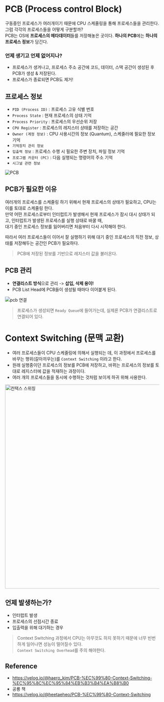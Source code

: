 # PCB (Process control Block)
구동중인 프로세스가 여러개이기 때문에 CPU 스케줄링을 통해 프로세스들을 관리한다. </br>
그럼 각각의 프로세스들을 어떻게 구분할까? </br>
PCB는 OS에 **프로세스의 메타데이터**들를 저장해놓은 곳이다. **하나의 PCB**에는 **하나의 프로세스 정보**가 담긴다. </br>

### 언제 생기고 언제 없어지나?
- 프로세스가 생겨나고, 프로세스 주소 공간에 코드, 데이터, 스택 공간이 생성된 후 PCB가 생성 & 저장된다. </br>
- 프로세스가 종료되면 PCB도 제거!

## 프로세스 정보
- `PID (Process ID)` : 프로세스 고유 식별 번호
- `Process State` : 현재 프로세스의 상태 기억
- `Process Priority` : 프로세스의 우선순위 저장
- `CPU Register` : 프로세스의 레지스터 상태를 저장하는 공간
- `Owner (계정 정보)` : CPU 사용시간의 정보 (Quantum), 스케줄러에 필요한 정보 기억
- `기억장치 관리 정보`
- `입출력 정보` : 프로세스 수행 시 필요한 주변 장치, 파일 정보 기억
- `프로그램 카운터 (PC)` : 다음 실행되는 명령어의 주소 기억
- `시그널 관련 정보` </br>

![PCB](https://user-images.githubusercontent.com/102718303/209789440-032105cc-1371-41b8-bb30-2940db268c36.png)


## PCB가 필요한 이유
여러개의 프로세스를 스케줄링 하기 위해서 현재 프로세스의 상태가 필요하고, CPU는 이를 토대로 스케줄링 한다. </br>
만약 어떤 프로세스로부터 인터럽트가 발생해서 현재 프로세스가 잠시 대시 상태가 되고, 인터럽트가 발생된 프로세스를 실행 상태로 바꿀 때, </br>
대기 중인 프로세스 정보를 잃어버리면 처음부터 다시 시작해야 한다.  </br>

따라서 여러 프로세스들이 이어서 잘 실행하기 위해 대기 중인 프로세스의 직전 정보, 상태를 저장해두는 공간인 PCB가 필요하다. </br>
> PCB에 저장된 정보를 기반으로 레지스터 값을 불러온다.


## PCB 관리
- **연결리스트 방식**으로 관리 -> **삽입, 삭제 용이!**
- PCB List Head에 PCB들이 생성될 때마다 이어붙게 된다. </br>

![pcb 연결](https://user-images.githubusercontent.com/102718303/209789493-5c33a99a-11b7-44f1-9c0e-2a47a2988b74.jpg)

>프로세스가 생성되면 `Ready Queue`에 들어가는데, 실제론 PCB가 연결리스트로 연결되어 있다. </br>
 
# Context Switching (문맥 교환)
- 여러 프로세스들이 CPU 스케줄링에 의해서 실행되는 데, 이 과정에서 프로세스를 바꾸는 행위(갈아끼우는)를 `Context Switching` 이라고 한다. 
- 원래 실행중이던 프로세스의 정보를 PCB에 저장하고, 바뀌는 프로세스의 정보를 토대로 레지스터에 값을 적재하는 과정이다. </br>
- 여러 개의 프로세스들을 동시에 수행하는 것처럼 보이게 하귀 위해 사용한다.

<img width="665" alt="컨택스 스위칭" src="https://user-images.githubusercontent.com/102718303/209789540-eb83853d-1615-40ce-bdb5-cacb13518303.png">


## 언제 발생하는가?
- 인터럽트 발생
- 프로세스의 선점시간 종료
- 입출력을 위해 대기하는 경우

> Context Switching 과정에서 CPU는 아무것도 하지 못하기 때문에 너무 빈번하게 일어나면 성능이 떨어질수 있다. </br>
> `Context Switching Overhead`를 주의 해야한다.


## Reference
- https://velog.io/@haero_kim/PCB-%EC%99%80-Context-Switching-%EC%95%8C%EC%95%84%EB%B3%B4%EA%B8%B0
- 공룡 책
- https://velog.io/@heetaeheo/PCB-%EC%99%80-Context-Switching
